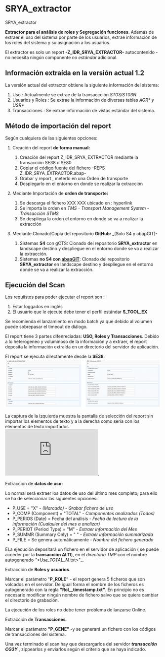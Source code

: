 # SRYA_extractor
SRYA_extractor


**Extractor para el análisis de roles y Segregación funciones**. Además de extraer el uso del sistema por parte de los usuarios, extrae información de los roles del sistema y su asignación a los usuarios. 

El extractor es solo un report **-Z_IDR_SRYA_EXTRACTOR-** autocontenido - no necesita ningún componente _no estándar_ adicional. 

## Información extraída en la versión actual 1.2
La versión actual del extractor obtiene la siguiente información del sistema:

1. Uso : Actualmente se extrae de la transaccción _ST03/ST03N_
2. Usuarios y Roles : Se extrae la información de diversas tablas _AGR* y USR*_
3. Transacciones : Se extrae información de vistas estándar del sistema.  

## Método de importación del report
Según cualquiera de las siguientes opciones: 

1. Creación del report **de forma manual:**

   1. Creación del report Z_IDR_SRYA_EXTRACTOR mediante la transacción SE38 o SE80
   2. Copiar el código fuente del fichero -REPS Z_IDR_SRYA_EXTRACTOR.abap-
   3. Grabar y report , meterlo en una Orden de transporte
   4. Desplegarlo en el entorno en donde se realizar la extracción
  
2. Mediante Importación de **orden de transporte:**

   1. Se descarga el fichero XXX XXX ubicado en : hyperlink
   2. Se importa la orden en _TMS - Transport Management System_ - _Transacción STMS_
   3. Se despliega la orden el entorno en donde se va a realizar la extracción
   
3. Mediante Clonado/Copia del repositorio **GitHub:** _(Solo S4 y abapGIT)-

   1. Sistemas **S4** con gCTS: Clonado del repositorio **SRYA_extractor** en landscape destino y despliegue en el entorno donde se va a realizar la extracción.
   2. Sistemas **no S4 con [abapGIT](https://github.com/larshp/abapGit.git)**: Clonado del repositorio **SRYA_extractor** en landscape destino y despliegue en el entorno donde se va a realizar la extracción.  
   
## Ejecución del Scan

Los requiistos para poder ejecutar el report son :

1. Estar loggados en inglés 
2. El usuario que le ejecute debe tener el perfil estándar **S_TOOL_EX**
  
Se recomienda el lanzamiento en modo batch ya que debido al volumen puede sobrepasar el timeout de diálogo. 
  
  El report tiene 3 partes difenreciadas:  **USO, Roles y Transacciones**. Debido a lo heterogeneo y voluminoso de la información y a extraer, el report deposita  la información extraída en un directorio del servidor de aplicación.
  
  El report se ejecuta directamente desde la **SE38**:
![Pantalla de selección](https://github.com/NovisEuforia/SRYA_extractor/blob/master/files/Z_IDR_SRYA_EXTRACTOR_DYNP1000.png)  
  
  
La captura de la izquierda muestra la pantalla de selección del report sin importar los elementos de texto y a la derecha como sería con los elementos de texto importados ![Fichero textos](https://github.com/NovisEuforia/SRYA_extractor/blob/master/objects/PROG/Z_IDR_SRYA_EXTRACTOR/REPT%20Z_IDR_SRYA_EXTRACTOR.asx.xml).

 Extracción de **datos de uso:** 

Lo normal será extraer los datos de uso del último mes completo, para ello se ha de seleccionar las siguientes opciones:

* P_USE                        = "X"                        - _(Marcado) - Grabar fichero de uso_
* P_COMP   (Component)         = "TOTAL"                    - _Componentes analizados (Todos)_
* P_PERIOS (Date)              = Fecha del análisis         - _Fecha de lectura de la información (Cualquier del mes a analizar)_ 
* P_PERIOT (Period Type)       = "M"                        - _Extraer información del Mes_
* P_SUMMR (Summary Only)       = " "                        - _Extraer información summarizada_
* P_FILE                       = Se genera automáticamente  - _Nombre del fichero generado_            


ELa ejecución depositará un fichero en el servidor de aplicación ( se puede acceder por la **transacción AL11**), en el _directorio TMP_ con el nombre autogenerado _"<Use_TOTAL_M_<fecha>.txt>"_.

 Extracción de **Roles y usuarios**. 

Marcar el parámetro "**P_ROLE"** - el report genera 5 ficheros que son volcados en el servidor. De igual forma el nombre de los ficheros es autogenerado con la regla **"Rol_<Nombre de tabla a volcar>_timestamp.txt"**. En principio no es necesario modificar ningún nombre de fichero salvo que se quiera cambiar el directorio de grabación.

La ejecución de los roles no debe tener problema de lanzarse Online.

 Extracción de **Transacciones**. 

Marcar el parámetro **"P_GENE"** -y se generará un fichero con los códigos de transacciones del sistema.

Una vez terminado el scan hay que descargarlos del servidor _**transacción CG3Y**_ , zippearlos y enviarlos según el criterio que se haya indicado.
